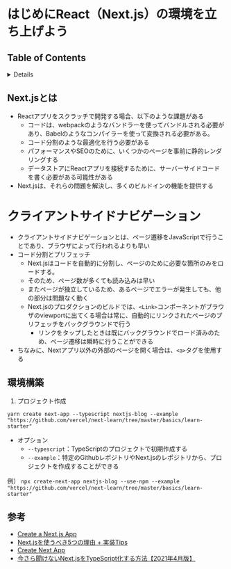 # はじめにReact（Next.js）の環境を立ち上げよう 

## Table of Contents
<!-- START doctoc generated TOC please keep comment here to allow auto update -->
<!-- DON'T EDIT THIS SECTION, INSTEAD RE-RUN doctoc TO UPDATE -->
<details>
<summary>Details</summary>

  - [Next.jsとは](#nextjs%E3%81%A8%E3%81%AF)
- [クライアントサイドナビゲーション](#%E3%82%AF%E3%83%A9%E3%82%A4%E3%82%A2%E3%83%B3%E3%83%88%E3%82%B5%E3%82%A4%E3%83%89%E3%83%8A%E3%83%93%E3%82%B2%E3%83%BC%E3%82%B7%E3%83%A7%E3%83%B3)
  - [環境構築](#%E7%92%B0%E5%A2%83%E6%A7%8B%E7%AF%89)
  - [参考](#%E5%8F%82%E8%80%83)

</details>
<!-- END doctoc generated TOC please keep comment here to allow auto update -->

## Next.jsとは

- Reactアプリをスクラッチで開発する場合、以下のような課題がある
  - コードは、webpackのようなバンドラーを使ってバンドルされる必要があり、Babelのようなコンパイラーを使って変換される必要がある。
  - コード分割のような最適化を行う必要がある
  - パフォーマンスやSEOのために、いくつかのページを事前に静的レンダリングする
  - データストアにReactアプリを接続するために、サーバーサイドコードを書く必要がある可能性がある
- Next.jsは、それらの問題を解決し、多くのビルドインの機能を提供する

# クライアントサイドナビゲーション

- クライアントサイドナビゲーションとは、ページ遷移をJavaScriptで行うことであり、ブラウザによって行われるよりも早い
- コード分割とプリフェッチ
  - Next.jsはコードを自動的に分割し、ページのために必要な箇所のみをロードする。
  - そのため、ページ数が多くても読み込みは早い
  - またページが独立しているため、あるページでエラーが発生しても、他の部分は問題なく動く
  - Next.jsのプロダクションのビルドでは、`<Link>`コンポーネントがブラウザのviewportに出てくる場合は常に、自動的にリンクされたページのプリフェッチをバックグラウンドで行う
    - リンクをタップしたときは既にバックグラウンドでロード済みのため、ページ遷移は瞬時に行うことができる
- ちなみに、Nextアプリ以外の外部のページを開く場合は、`<a>`タグを使用する

## 環境構築

1. プロジェクト作成

`yarn create next-app --typescript nextjs-blog --example "https://github.com/vercel/next-learn/tree/master/basics/learn-starter"`

- オプション
  - `--typescript`：TypeScriptのプロジェクトで初期作成する
  - `--example`：特定のGithubレポジトリやNext.jsのレポジトリから、プロジェクトを作成することができる

例）
`npx create-next-app nextjs-blog --use-npm --example "https://github.com/vercel/next-learn/tree/master/basics/learn-starter"`

## 参考

- [Create a Next.js App](https://nextjs.org/learn/basics/create-nextjs-app?utm_source=next-site&utm_medium=nav-cta&utm_campaign=next-website)
- [Next.jsを使うべき5つの理由 + 実装Tips](https://qiita.com/Yuki_Oshima/items/5c0dfd8f7af8fb76af8f)
- [Create Next App](https://nextjs.org/docs/api-reference/create-next-app)
- [今さら聞けないNext.jsをTypeScript化する方法【2021年4月版】](https://zenn.dev/yukito0616/articles/fa41ea2d0cb308)